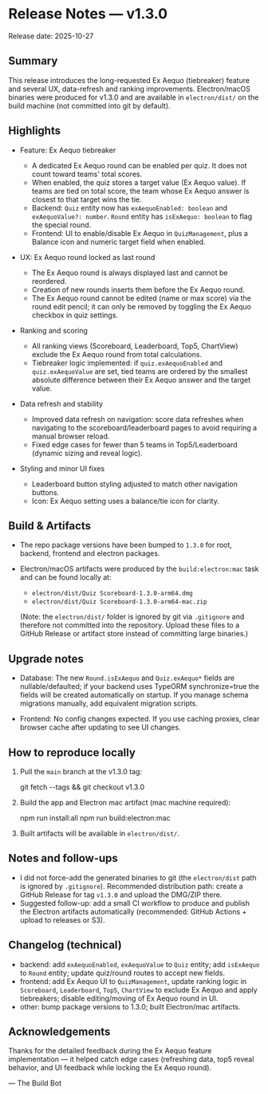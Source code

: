 # Release Notes — v1.3.0

Release date: 2025-10-27

Summary
-------
This release introduces the long-requested Ex Aequo (tiebreaker) feature and several UX, data-refresh and ranking improvements. Electron/macOS binaries were produced for v1.3.0 and are available in `electron/dist/` on the build machine (not committed into git by default).

Highlights
----------
- Feature: Ex Aequo tiebreaker
  - A dedicated Ex Aequo round can be enabled per quiz. It does not count toward teams' total scores.
  - When enabled, the quiz stores a target value (Ex Aequo value). If teams are tied on total score, the team whose Ex Aequo answer is closest to that target wins the tie.
  - Backend: `Quiz` entity now has `exAequoEnabled: boolean` and `exAequoValue?: number`. `Round` entity has `isExAequo: boolean` to flag the special round.
  - Frontend: UI to enable/disable Ex Aequo in `QuizManagement`, plus a Balance icon and numeric target field when enabled.

- UX: Ex Aequo round locked as last round
  - The Ex Aequo round is always displayed last and cannot be reordered.
  - Creation of new rounds inserts them before the Ex Aequo round.
  - The Ex Aequo round cannot be edited (name or max score) via the round edit pencil; it can only be removed by toggling the Ex Aequo checkbox in quiz settings.

- Ranking and scoring
  - All ranking views (Scoreboard, Leaderboard, Top5, ChartView) exclude the Ex Aequo round from total calculations.
  - Tiebreaker logic implemented: if `quiz.exAequoEnabled` and `quiz.exAequoValue` are set, tied teams are ordered by the smallest absolute difference between their Ex Aequo answer and the target value.

- Data refresh and stability
  - Improved data refresh on navigation: score data refreshes when navigating to the scoreboard/leaderboard pages to avoid requiring a manual browser reload.
  - Fixed edge cases for fewer than 5 teams in Top5/Leaderboard (dynamic sizing and reveal logic).

- Styling and minor UI fixes
  - Leaderboard button styling adjusted to match other navigation buttons.
  - Icon: Ex Aequo setting uses a balance/tie icon for clarity.

Build & Artifacts
-----------------
- The repo package versions have been bumped to `1.3.0` for root, backend, frontend and electron packages.
- Electron/macOS artifacts were produced by the `build:electron:mac` task and can be found locally at:

  - `electron/dist/Quiz Scoreboard-1.3.0-arm64.dmg`
  - `electron/dist/Quiz Scoreboard-1.3.0-arm64-mac.zip`

  (Note: the `electron/dist/` folder is ignored by git via `.gitignore` and therefore not committed into the repository. Upload these files to a GitHub Release or artifact store instead of committing large binaries.)

Upgrade notes
-------------
- Database: The new `Round.isExAequo` and `Quiz.exAequo*` fields are nullable/defaulted; if your backend uses TypeORM synchronize=true the fields will be created automatically on startup. If you manage schema migrations manually, add equivalent migration scripts.

- Frontend: No config changes expected. If you use caching proxies, clear browser cache after updating to see UI changes.

How to reproduce locally
------------------------
1. Pull the `main` branch at the v1.3.0 tag:

   git fetch --tags && git checkout v1.3.0

2. Build the app and Electron mac artifact (mac machine required):

   npm run install:all
   npm run build:electron:mac

3. Built artifacts will be available in `electron/dist/`.

Notes and follow-ups
--------------------
- I did not force-add the generated binaries to git (the `electron/dist` path is ignored by `.gitignore`). Recommended distribution path: create a GitHub Release for tag `v1.3.0` and upload the DMG/ZIP there.
- Suggested follow-up: add a small CI workflow to produce and publish the Electron artifacts automatically (recommended: GitHub Actions + upload to releases or S3).

Changelog (technical)
---------------------
- backend: add `exAequoEnabled`, `exAequoValue` to `Quiz` entity; add `isExAequo` to `Round` entity; update quiz/round routes to accept new fields.
- frontend: add Ex Aequo UI to `QuizManagement`, update ranking logic in `Scoreboard`, `Leaderboard`, `Top5`, `ChartView` to exclude Ex Aequo and apply tiebreakers; disable editing/moving of Ex Aequo round in UI.
- other: bump package versions to 1.3.0; built Electron/mac artifacts.

Acknowledgements
----------------
Thanks for the detailed feedback during the Ex Aequo feature implementation — it helped catch edge cases (refreshing data, top5 reveal behavior, and UI feedback while locking the Ex Aequo round).

— The Build Bot
